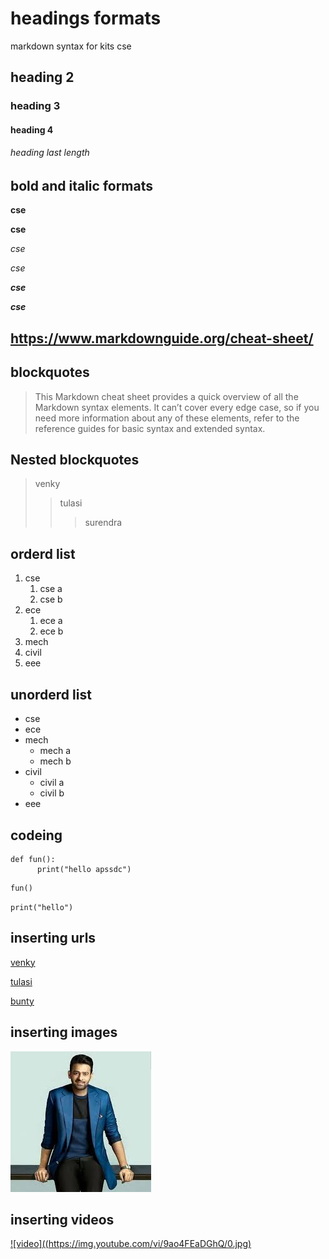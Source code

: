 # headings formats
markdown syntax for kits cse 
## heading 2
### heading 3
#### heading 4
###### heading last length 
## bold and italic formats
**cse**

__cse__

*cse*

_cse_

_**cse**_

__*cse*__

## https://www.markdownguide.org/cheat-sheet/

## blockquotes
> This Markdown cheat sheet provides a quick overview of all the Markdown syntax elements. It can’t cover every edge case, so if you need more information about any of these elements, refer to the reference guides for basic syntax and extended syntax.
## Nested blockquotes
> venky
>> tulasi
>>> surendra
## orderd list
1. cse
      1. cse a
      2. cse b
2. ece
      1. ece a
      2. ece b
3. mech
4. civil
5. eee  
## unorderd list
- cse
- ece
- mech
     * mech a
     * mech b  
- civil
     * civil a
     * civil b
- eee
## codeing
````
def fun():
      print("hello apssdc")
````     
````
fun()
````
`
print("hello")
`
## inserting urls
[venky](https://www.markdownguide.org/cheat-sheet/)

[tulasi](https://www.github.com)

[bunty](https://www.gmail.com)

## inserting images
![image](https://github.com/harshavardhanh249/day2markdown/blob/master/download.jpg)
## inserting videos
[![video]((https://img.youtube.com/vi/9ao4FEaDGhQ/0.jpg)](https://www.youtube.com/watch?v=9ao4FEaDGhQ)


